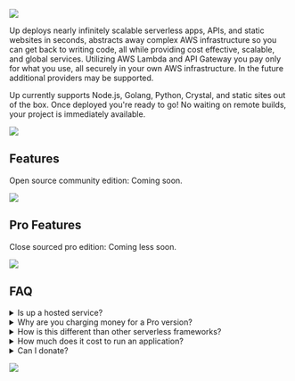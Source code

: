![](https://dl.dropboxusercontent.com/u/6396913/Apex/Up/Readme/title-fs8.png)

Up deploys nearly infinitely scalable serverless apps, APIs, and static websites in seconds, abstracts away complex AWS infrastructure so you can get back to writing code, all while providing cost effective, scalable, and global services. Utilizing AWS Lambda and API Gateway you pay only for what you use, all securely in your own AWS infrastructure. In the future additional providers may be supported.

Up currently supports Node.js, Golang, Python, Crystal, and static sites out of the box. Once deployed you're ready to go! No waiting on remote builds, your project is immediately available.

![](https://dl.dropboxusercontent.com/u/6396913/Apex/Up/Readme/screen-koa-fs8.png)

## Features

Open source community edition: Coming soon.

![](https://dl.dropboxusercontent.com/u/6396913/Apex/Up/Readme/up-features-community-fs8.png)

## Pro Features

Close sourced pro edition: Coming less soon.

![](https://dl.dropboxusercontent.com/u/6396913/Apex/Up/Readme/up-features-pro-fs8.png)

## FAQ

<details>
  <summary>Is up a hosted service?</summary>
  <p>There are no plans for a hosted version, Up lets you deploy applications to your own AWS account for isolation, security, and longevity, don't worry about a startup going out of business.</p>
</details>

<details>
  <summary>Why are you charging money for a Pro version?</summary>
  <p>I am an independent developer, with no funding, so it is the only way I can support myself and the project! Commercial support, additional features, bug fix, and feature priority are provided with the Pro license, ensuring the project stays alive.</p>
</details>

<details>
  <summary>How is this different than other serverless frameworks?</summary>
  <p>Most of the AWS Lambda based tools are function-oriented, while Up abstracts this away entirely. Up does not use framework "shims", the servers that you run using Up are regular HTTP servers and require no code changes for Lambda compatibility.</p>
</details>

<details>
  <summary>How much does it cost to run an application?</summary>
  <p>AWS API Gateway provides 1 million free requests per month, so there's a good chance you won't have to pay anything at all!</p>
</details>

<details>
  <summary>Can I donate?</summary>
  <p>I'm glad you asked! Yes you can, head over to the <a href="https://opencollective.com/apex">OpenCollective</a> page. Any donations are greatly appreciated, and help me focus more on Up and other open source projects.</p>
</details>



<a href="https://apex.sh"><img src="http://tjholowaychuk.com:6000/svg/sponsor"></a>
